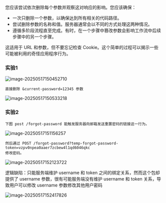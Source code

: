 您应该尝试依次删除每个参数并观察这对响应的影响。您应该确保：

- 一次只删除一个参数，以确保达到所有相关的代码路径。
- 尝试删除参数的名称和值。服务器通常会以不同的方式处理这两种情况。
- 遵循多阶段流程直至完成。有时，在一个步骤中篡改参数会影响工作流中后续步骤中的另一个步骤。

这适用于 URL 和参数，但不要忘记检查 Cookie。这个简单的过程可以揭示一些可能被利用的奇怪应用程序行为。

### 实验1

![image-20250517150452710](https://cdn.jsdelivr.net/gh/LilDean17/secdoc@main/Web%20%E5%AE%89%E5%85%A8/%E4%B8%9A%E5%8A%A1%E9%80%BB%E8%BE%91%E6%BC%8F%E6%B4%9E/images/image-20250517150452710.png)

```
直接删除 &current-password=12345 参数
```

![image-20250517150533218](https://cdn.jsdelivr.net/gh/LilDean17/secdoc@main/Web%20%E5%AE%89%E5%85%A8/%E4%B8%9A%E5%8A%A1%E9%80%BB%E8%BE%91%E6%BC%8F%E6%B4%9E/images/image-20250517150533218.png)

### 实验2

```
下图 post /forgot-password 能触发服务器向邮箱发送重置密码的链接这一行为。
```

![image-20250517151156257](https://cdn.jsdelivr.net/gh/LilDean17/secdoc@main/Web%20%E5%AE%89%E5%85%A8/%E4%B8%9A%E5%8A%A1%E9%80%BB%E8%BE%91%E6%BC%8F%E6%B4%9E/images/image-20250517151156257.png)

```
然后通过 POST /forgot-password?temp-forgot-password-token=vzpv0npea0aaer7zcbew4l1qd6046qkc
修改密码。
```

![image-20250517152123722](https://cdn.jsdelivr.net/gh/LilDean17/secdoc@main/Web%20%E5%AE%89%E5%85%A8/%E4%B8%9A%E5%8A%A1%E9%80%BB%E8%BE%91%E6%BC%8F%E6%B4%9E/images/image-20250517152123722.png)

逻辑缺陷：只能服务端维护 username 和 token 之间的绑定关系，然而这个包却提供了 username 参数，很有可能服务端没有维护 username 和 token 关系，导致用户可以修改 username 参数修改其他用户密码

![image-20250517152417826](https://cdn.jsdelivr.net/gh/LilDean17/secdoc@main/Web%20%E5%AE%89%E5%85%A8/%E4%B8%9A%E5%8A%A1%E9%80%BB%E8%BE%91%E6%BC%8F%E6%B4%9E/images/image-20250517152417826.png)